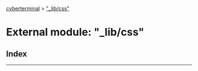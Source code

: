 [cyberterminal](../README.md) > ["_lib/css"](../modules/__lib_css_.md)



# External module: "_lib/css"

## Index


---

